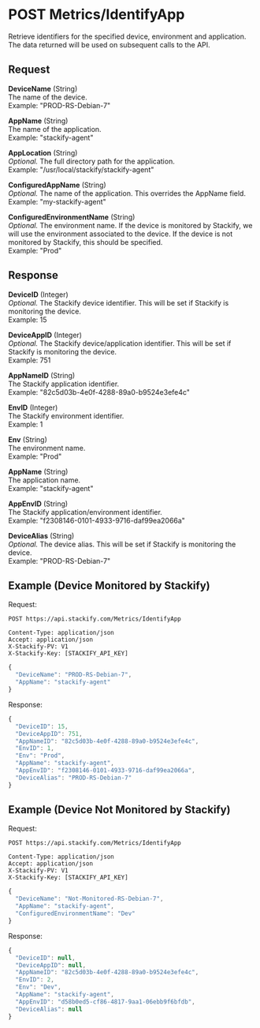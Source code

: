 # POST Metrics/IdentifyApp

Retrieve identifiers for the specified device, environment and application. The data returned will be used on subsequent calls to the API.

## Request

**DeviceName** (String)  
The name of the device.  
Example: "PROD-RS-Debian-7"

**AppName** (String)  
The name of the application.  
Example: "stackify-agent"

**AppLocation** (String)  
*Optional.* The full directory path for the application.  
Example: "/usr/local/stackify/stackify-agent"

**ConfiguredAppName** (String)  
*Optional.* The name of the application. This overrides the AppName field.  
Example: "my-stackify-agent"

**ConfiguredEnvironmentName** (String)  
*Optional.* The environment name. If the device is monitored by Stackify, we will use the environment associated to the device. If the device is not monitored by Stackify, this should be specified.  
Example: "Prod"

## Response

**DeviceID** (Integer)  
*Optional.* The Stackify device identifier. This will be set if Stackify is monitoring the device.  
Example: 15

**DeviceAppID** (Integer)  
*Optional.* The Stackify device/application identifier. This will be set if Stackify is monitoring the device.  
Example: 751

**AppNameID** (String)  
The Stackify application identifier.  
Example: "82c5d03b-4e0f-4288-89a0-b9524e3efe4c"

**EnvID** (Integer)  
The Stackify environment identifier.  
Example: 1

**Env** (String)  
The environment name.  
Example: "Prod"

**AppName** (String)  
The application name.  
Example: "stackify-agent"

**AppEnvID** (String)  
The Stackify application/environment identifier.  
Example: "f2308146-0101-4933-9716-daf99ea2066a"

**DeviceAlias** (String)  
*Optional.* The device alias. This will be set if Stackify is monitoring the device.  
Example: "PROD-RS-Debian-7"

## Example (Device Monitored by Stackify)

Request:

```
POST https://api.stackify.com/Metrics/IdentifyApp
```

```
Content-Type: application/json
Accept: application/json
X-Stackify-PV: V1
X-Stackify-Key: [STACKIFY_API_KEY]
```

```javascript
{
  "DeviceName": "PROD-RS-Debian-7",
  "AppName": "stackify-agent"
}
```

Response:

```javascript
{
  "DeviceID": 15,
  "DeviceAppID": 751,
  "AppNameID": "82c5d03b-4e0f-4288-89a0-b9524e3efe4c",
  "EnvID": 1,
  "Env": "Prod",
  "AppName": "stackify-agent",
  "AppEnvID": "f2308146-0101-4933-9716-daf99ea2066a",
  "DeviceAlias": "PROD-RS-Debian-7"
}
```

## Example (Device Not Monitored by Stackify)

Request:

```
POST https://api.stackify.com/Metrics/IdentifyApp
```

```
Content-Type: application/json
Accept: application/json
X-Stackify-PV: V1
X-Stackify-Key: [STACKIFY_API_KEY]
```

```javascript
{
  "DeviceName": "Not-Monitored-RS-Debian-7",
  "AppName": "stackify-agent",
  "ConfiguredEnvironmentName": "Dev"
}
```

Response:

```javascript
{
  "DeviceID": null,
  "DeviceAppID": null,
  "AppNameID": "82c5d03b-4e0f-4288-89a0-b9524e3efe4c",
  "EnvID": 2,
  "Env": "Dev",
  "AppName": "stackify-agent",
  "AppEnvID": "d58b0ed5-cf86-4817-9aa1-06ebb9f6bfdb",
  "DeviceAlias": null
}
```
